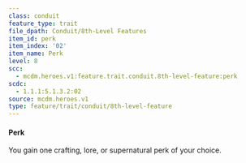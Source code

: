 ```yaml
---
class: conduit
feature_type: trait
file_dpath: Conduit/8th-Level Features
item_id: perk
item_index: '02'
item_name: Perk
level: 8
scc:
  - mcdm.heroes.v1:feature.trait.conduit.8th-level-feature:perk
scdc:
  - 1.1.1:5.1.3.2:02
source: mcdm.heroes.v1
type: feature/trait/conduit/8th-level-feature
---
```


#### Perk

You gain one crafting, lore, or supernatural perk of your choice.
